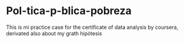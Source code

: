# Pol-tica-p-blica-pobreza
This is mi practice case for the certificate of data analysis by coursera, derivated also about my grath hipótesis
